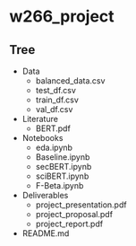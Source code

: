# w266_project

## Tree
- Data
  - balanced_data.csv
  - test_df.csv
  - train_df.csv
  - val_df.csv
- Literature
  - BERT.pdf
- Notebooks
  - eda.ipynb
  - Baseline.ipynb
  - secBERT.ipynb
  - sciBERT.ipynb
  - F-Beta.ipynb
- Deliverables
  - project_presentation.pdf
  - project_proposal.pdf
  - project_report.pdf
- README.md

